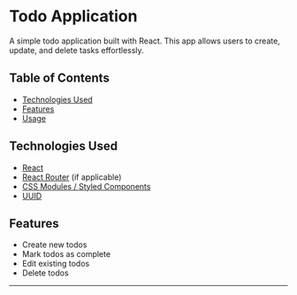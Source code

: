 # Todo Application  

A simple todo application built with React. This app allows users to create, update, and delete tasks effortlessly.  

## Table of Contents  

- [Technologies Used](#technologies-used)  
- [Features](#features)  
- [Usage](#usage)  

## Technologies Used  

- [React](https://reactjs.org/)  
- [React Router](https://reactrouter.com/) (if applicable)  
- [CSS Modules / Styled Components](https://styled-components.com/)
- [UUID](https://axios-http.com/)

## Features  

- Create new todos  
- Mark todos as complete  
- Edit existing todos  
- Delete todos  

---